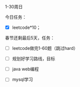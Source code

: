 

1-30周日

今日任务：

- [x] leetcode*10；

    



春节还剩最后5天，任务：

- [ ] leetcode做完1-60题（跳过hard）
- [ ] 规划好学习路线，目标
- [ ] java web编程
- [ ] mysql学习



